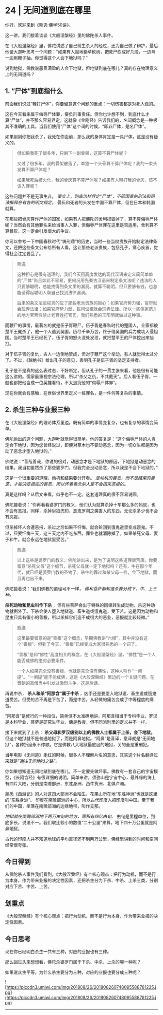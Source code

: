 # 24 | 无间道到底在哪里

你好，欢迎来到《熊逸·佛学50讲》。

这一讲，我们接着谈谈《大般涅槃经》里的佛陀杀人事件。

在《大般涅槃经》里，佛陀讲述了自己前生杀人的经过，还为自己做了辩护，最后他请大迦叶思考一个问题：“如果有人掘地锄草砍树，把死尸砍成好几段，一边骂一边用鞭子抽，你觉得这个人会下地狱吗？”

说到地狱，佛教说恶贯满盈的人会下地狱，但地狱到底在哪儿？真的存在物理意义上的无间道吗？

## 1. “尸体”到底指什么

前面我们说过“鞭打尸体”，你要留意这个问题的重点：一切伤害都是对死人做的。

这在今天看来属于侮辱尸体罪，要负刑事责任。但你也许想不到，到底什么才算“尸体”，并不那么容易界定。这就像《金刚经》告诉我们的，名词概念是一种极其不准确的工具，当我们使用“尸体”这个词的时候，“即非尸体，是名尸体”。

如果刚刚你把我杀了，我死在你面前，那么我的身体肯定是一具尸体，这是没有疑义的。

> 但如果我死了很多年，只剩下一副骨架，这算不算尸体呢？
> 
> 又过了很多年，我的骨架散落了，单独一个头骨算不算尸体呢？我的一束头发算不算尸体呢？
> 
> 如果我死后被火化，我的骨灰算不算尸体呢？如果有人鞭打我的骨灰，该不该入罪呢？

这些问题并不是无事生非， *事实上，到底怎样界定“尸体”，不同国家的刑法和司法解释各有各的明文规定。* 骨灰和死者的头发在中国不算尸体，但在日本和韩国就算。

在那些把骨灰算作尸体的国家，如果有人把佛陀的舍利损毁掉了，算不算侮辱尸体呢？当然会有其他罪名来给当事人入罪，但侮辱尸体罪在这里是否适用，舍利算不算骨灰，这一定会引发很大的争议。

你可以参考一下中国春秋时代“铸刑鼎”的历史，当时一些当权贵族开始制定法律条文，还把这些条文公布给所有人看，这让那些老派贵族，包括孔子，痛心疾首，觉得社会注定要乱了。

> 熊逸
> 
> 这种担心是很有道理的，我们今天用高度发达的现代汉语来定义简简单单的“尸体”尚且如此不容易，更何况用先秦古汉语来制定条文法呢？违法的人只要够聪明，总能找得到条文里的漏洞。就算不聪明，但只要够有钱，也总能请得起聪明人帮自己找到法律漏洞。
> 
> 后来的条文法进程真的应了那些老派贵族的担心：如果官府势力强，官府就会玩弄法律；如果官府势力弱，民间讼棍就会玩弄法律。所以一些儒家范儿的地方官索性禁止老百姓打官司，我们熟悉的王阳明就做过这种事。

而鞭尸的事情，最著名的就是伍子胥鞭尸。伍子胥是春秋时代的楚国人，全家都被楚平王冤杀了，他一个人逃到吴国，历尽千辛万苦，终于借吴国的兵力成功入侵祖国。当时楚平王已经死了，伍子胥的怒火没处发泄，就把楚平王的尸体挖出来抽打。

对于伍子胥的复仇，古人一边倒地赞成，但对于鞭尸这个举动，有人就觉得太过分了。不过，《越绝书》给出孔子的意见，表明孔子是伍子胥的坚定支持者。

孔子是不是真的这么表过态，不好断定，但从孔子的一贯主张来看，他是很有可能这么讲的。儒家最重视宗法伦理，所以“杀父之仇，不共戴天”。后人看伍子胥，一般也都把他当成一位英雄看待，不太追究他的“侮辱尸体罪”。

现在你就会有感触，在世俗世界里定义一桩罪名，是一件何等复杂的事情。

## 2. 杀生三种与业报三种

在《大般涅槃经》的理论体系里边，既有简单的事情变复杂，也有复杂的事情变简单。

佛陀抛出的这个问题，大迦叶就觉得很简单。他的答复是：“这个侮辱尸体的人肯定会下地狱，因为您曾经说过，即便对草木也不要动恶念，因为一切众生都是因为动了恶念才堕入地狱的。”

佛陀说：“善哉善哉，你说的很对，动恶念才是下地狱的原因，下地狱是动恶念的结果。我当初虽然杀了那些婆罗门，但我完全没动恶念，所以我是不会下地狱的。”

这是一个很重要的道理，动机和结果要分开看。 *是动机的善恶，而不是结果的善恶，才能决定报应的善恶，所以怀着善念杀人是不会招来恶报的。*

真是这样吗？从后文来看，似乎也不一定。这套道理真的很不容易说圆。

佛陀接着说：“你再看看婆罗门的教义，他们认为就算杀掉十车那么多的蚂蚁，也不会有恶报。同样，杀掉豺狼虎豹、恶鬼罗刹之类害人的东西，无论杀多少也不会有恶报。

但杀掉坏人会遭恶报，杀过之后如果不忏悔，就会轮回到饿鬼道里变成饿鬼。不过，只要忏悔三天，这三天之内不吃东西，罪业也就消除掉了。如果杀死父母、妻子和牛，就会永远在地狱里受苦。”

> 熊逸
> 
> 以上这些是婆罗门的教义，佛陀讲出来，是为了说明这些道理很荒唐。你要留意“杀死父母”这个细节，杀死父母就一定下地狱吗？还有，牛在那个年代，就已经是婆罗门教的圣物了。杀牛的罪过和杀父母一样，会下地狱，而且再也出不来。

佛陀接着说：“我们佛教的道理可不一样， *佛和菩萨都知道杀要分成下、中、上三种。*

 **杀死动物和昆虫叫作下杀** ，但有些菩萨会出于特殊的因缘转生成动物，杀这种动物就例外了。下杀会使人堕入地狱道、畜生道或饿鬼道，受下苦。这是因为动物和昆虫只具有很小的善根，所以杀掉它们造不成很大的恶业，恶报就比较轻微。”

> 熊逸
> 
> 这里最要留意的是“善根”这个概念，早期佛教讲“六根”，其中并没有这个“善根”，但到了今天，“善根”已经变成大家很熟悉的一个词了。
> 
> “善根”是和“佛性”高度相关的概念，在《大般涅槃经》里，“佛性”是一个人能否成佛的绝对必要条件。
> 
> 一个人如果完全没有善根，也就是完全没有佛性，这种人叫作“一阐提”。“一阐提”能不能成佛，这是《大般涅槃经》里边的一个关键问题，在晋朝的高僧当中引发过激烈斗争，这是后话。

再说中杀， **杀人和杀“阿那含”属于中杀** ，凶手还是要堕入地狱道、畜生道或饿鬼道受苦，但受的苦不再是下苦了，而是中苦，从轻微的痛苦变成了中等程度的痛苦。

“阿那含”是修行的一种段位，简单但不太准确地讲，阿那含相当于专科毕业，罗汉是本科毕业，菩萨是研究生毕业，佛是教授，但不同派别里的定义并不一样。

接下来就到了上杀： **杀父母和罗汉级别以上的佛教人士都属于上杀，会下地狱。** 但这个地狱就不是普通地狱了，而是阿鼻地狱。“阿鼻”是音译，意译就是“无间地狱”，各种折磨永不停歇。它是佛教八大地狱最底层的地狱，关的全是重刑犯。

当年电影《无间道》走红的时候，很多人不理解片名的意思，其实这个片名翻译过来就是“通往无间地狱之路”。

你如果想知道无间地狱到底在哪儿，不一定要先做坏事。佛教有一套自己的宇宙模型，《长阿含经》有很详细的说明。简单来讲，须弥山是宇宙中心，最外缘的海上有四片大陆，分别是南赡部洲、东胜身洲、西牛货洲、北俱卢洲。

熟悉《西游记》的人对这四大部洲不会陌生，花果山所在地“东胜神洲”也就是这里的“东胜身洲”。 印度在南赡部洲的中心，所以古代印度人把印度叫中国。至于我们的中国，坐落在南赡部洲的边缘地带，叫作支那。

 *地狱就在南赡部洲地下两万由旬的地方，面积有四亿由旬。* 由旬是里程单位，到底多长，说法不一。我们取比较小的数值“二十公里”来算，地下四十万公里就是阿鼻地狱。

古代的印度人并不知道地球的平均直径还不到两万公里，佛经里讲到的时间和空间经常很夸张。

## 今日得到

从佛陀杀人事件我们看到，《大般涅槃经》有个核心观点：把行为动机，而不是行为本身，作为带来业报的决定性因素，还把杀生分为下杀、中杀、上杀三类，分别对应下苦、中苦、上苦。

## 划重点

《大般涅槃经》有个核心观点：把行为动机，而不是行为本身，作为带来业报的决定性因素。

## 今日思考

现在你已经明白杀生一共有三种，对应的业报也有三种。

那么回过头来想想看，佛陀杀婆罗门属于下杀、中杀、上杀的哪一种呢？

如果说众生平等，为什么杀生要分为三种，对应的业报也要分成三种呢？

![https://piccdn3.umiwi.com/img/201808/26/201808260748095588781225.jpg](https://piccdn3.umiwi.com/img/201808/26/201808260748095588781225.jpg)

---
